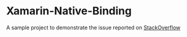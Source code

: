 # Xamarin-Native-Binding
A sample project to demonstrate the issue reported on [StackOverflow](https://stackoverflow.com/q/54087638/864850)
